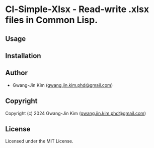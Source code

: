 # Cl-Simple-Xlsx - Read-write .xlsx files in Common Lisp.

## Usage

## Installation

## Author

* Gwang-Jin Kim (gwang.jin.kim.phd@gmail.com)

## Copyright

Copyright (c) 2024 Gwang-Jin Kim (gwang.jin.kim.phd@gmail.com)

## License

Licensed under the MIT License.
